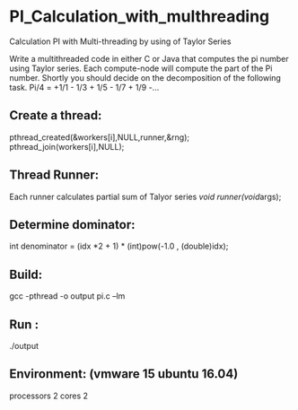 # PI_Calculation_with_multhreading
Calculation PI with Multi-threading by using of Taylor Series

Write a multithreaded code in either C or Java that computes the pi number using
Taylor series. Each compute-node will compute the part of the Pi number.
Shortly you should decide on the decomposition of the following task.
Pi/4 = +1/1 - 1/3 + 1/5 - 1/7 + 1/9 -...


## Create a thread:
pthread_created(&workers[i],NULL,runner,&rng);
pthread_join(workers[i],NULL);

## Thread Runner:
Each runner calculates partial sum of Talyor series
*void runner(void*args);

## Determine dominator:
int denominator = (idx *2 + 1) * (int)pow(-1.0 , (double)idx);

## Build:
gcc -pthread -o output pi.c –lm

## Run :
./output

## Environment: (vmware 15 ubuntu 16.04)
processors 2
cores 2

